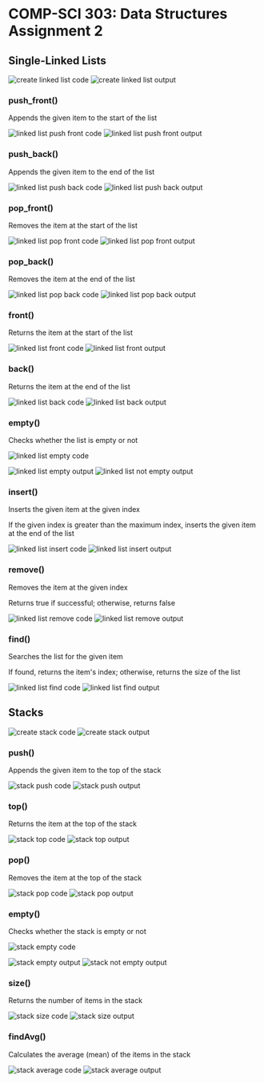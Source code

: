 # COMP-SCI 303: Data Structures Assignment 2

## Single-Linked Lists

![create linked list code](https://github.com/ChristinaLForbes/CS303-Assignment-02/assets/143641340/4e2d27f6-0cca-42ce-a40d-32502b0da4a1)
![create linked list output](https://github.com/ChristinaLForbes/CS303-Assignment-02/assets/143641340/af55aa32-8df7-4066-9983-f307a53d2615)

### push_front()

Appends the given item to the start of the list

![linked list push front code](https://github.com/ChristinaLForbes/CS303-Assignment-02/assets/143641340/380281e5-cd52-4fbf-a47d-d6ccf81a30b1)
![linked list push front output](https://github.com/ChristinaLForbes/CS303-Assignment-02/assets/143641340/43528be1-8e93-4973-8cd9-52cb2b3747e5)

### push_back()

Appends the given item to the end of the list

![linked list push back code](https://github.com/ChristinaLForbes/CS303-Assignment-02/assets/143641340/fecf3529-5c9b-4057-84d4-b13ad84702dd)
![linked list push back output](https://github.com/ChristinaLForbes/CS303-Assignment-02/assets/143641340/bfa5ff83-097b-4f71-a24d-d353b69f1f80)

### pop_front()

Removes the item at the start of the list

![linked list pop front code](https://github.com/ChristinaLForbes/CS303-Assignment-02/assets/143641340/e0004742-0a39-4f8c-963e-fc278960ddf7)
![linked list pop front output](https://github.com/ChristinaLForbes/CS303-Assignment-02/assets/143641340/3a2147ab-0faa-4246-b3e6-4c30fffecb20)

### pop_back()

Removes the item at the end of the list

![linked list pop back code](https://github.com/ChristinaLForbes/CS303-Assignment-02/assets/143641340/3f683bf0-1d8f-4a84-941e-c95d2fa14cba)
![linked list pop back output](https://github.com/ChristinaLForbes/CS303-Assignment-02/assets/143641340/2be15d19-0b66-4c0e-a35d-c5c414584bd9)

### front()

Returns the item at the start of the list

![linked list front code](https://github.com/ChristinaLForbes/CS303-Assignment-02/assets/143641340/669effe2-b87d-4ea4-a6f7-4a806c21a370)
![linked list front output](https://github.com/ChristinaLForbes/CS303-Assignment-02/assets/143641340/7ccab82d-bee7-45c4-9b8d-6977d7753e67)

### back()

Returns the item at the end of the list

![linked list back code](https://github.com/ChristinaLForbes/CS303-Assignment-02/assets/143641340/cfa6c7ed-8f9b-4868-aca6-58e7c622d7b7)
![linked list back output](https://github.com/ChristinaLForbes/CS303-Assignment-02/assets/143641340/bc5da869-49a7-4770-a568-70dcbd1cf83e)

### empty()

Checks whether the list is empty or not

![linked list empty code](https://github.com/ChristinaLForbes/CS303-Assignment-02/assets/143641340/9ebc61bc-2aae-4d05-8e82-14491333d45a)

![linked list empty output](https://github.com/ChristinaLForbes/CS303-Assignment-02/assets/143641340/bd94bb9f-44eb-4a93-bc05-46d58a8a5afa)
![linked list not empty output](https://github.com/ChristinaLForbes/CS303-Assignment-02/assets/143641340/be6d48f9-103b-4547-9af2-2d6c1ce3ab97)

### insert()

Inserts the given item at the given index

If the given index is greater than the maximum index, inserts the given item at the end of the list

![linked list insert code](https://github.com/ChristinaLForbes/CS303-Assignment-02/assets/143641340/63873749-e02a-4651-a8f0-562e269d9bea)
![linked list insert output](https://github.com/ChristinaLForbes/CS303-Assignment-02/assets/143641340/06fe5df4-18f2-47a5-b8a2-1ef09170d174)

### remove()

Removes the item at the given index

Returns true if successful; otherwise, returns false

![linked list remove code](https://github.com/ChristinaLForbes/CS303-Assignment-02/assets/143641340/6e0f05d1-cac6-49ca-b002-a535fd50e577)
![linked list remove output](https://github.com/ChristinaLForbes/CS303-Assignment-02/assets/143641340/bb3f4597-9aa7-46f0-b2ec-f4783b3e0d5d)

### find()

Searches the list for the given item

If found, returns the item's index; otherwise, returns the size of the list

![linked list find code](https://github.com/ChristinaLForbes/CS303-Assignment-02/assets/143641340/5da9d98c-4f3f-4a54-966c-332087750ead)
![linked list find output](https://github.com/ChristinaLForbes/CS303-Assignment-02/assets/143641340/27079d71-e130-4bd4-9c63-e92a2091948b)

## Stacks

![create stack code](https://github.com/ChristinaLForbes/CS303-Assignment-02/assets/143641340/66d9aaf7-1500-4e3f-b108-dfea1e72eba9)
![create stack output](https://github.com/ChristinaLForbes/CS303-Assignment-02/assets/143641340/6e090470-6ec1-4bd6-9350-a628e3d53f06)

### push()

Appends the given item to the top of the stack

![stack push code](https://github.com/ChristinaLForbes/CS303-Assignment-02/assets/143641340/a9a92424-13b0-4bd6-ac00-4887c5ff7b18)
![stack push output](https://github.com/ChristinaLForbes/CS303-Assignment-02/assets/143641340/e32ba46a-d069-4805-9b96-dd1024e8ed6a)

### top()

Returns the item at the top of the stack

![stack top code](https://github.com/ChristinaLForbes/CS303-Assignment-02/assets/143641340/14766e4a-ae76-476f-8dfe-0bbe56413ed4)
![stack top output](https://github.com/ChristinaLForbes/CS303-Assignment-02/assets/143641340/e6a75162-7b02-47cd-a108-224c6e7c8aaf)

### pop()

Removes the item at the top of the stack

![stack pop code](https://github.com/ChristinaLForbes/CS303-Assignment-02/assets/143641340/8715d023-d76c-4026-bbbe-c133e8a15ee0)
![stack pop output](https://github.com/ChristinaLForbes/CS303-Assignment-02/assets/143641340/afbd3585-420b-4226-beef-43eb9606aae8)

### empty()

Checks whether the stack is empty or not

![stack empty code](https://github.com/ChristinaLForbes/CS303-Assignment-02/assets/143641340/bf849d12-b421-4f88-8765-c7b0ae662b43)

![stack empty output](https://github.com/ChristinaLForbes/CS303-Assignment-02/assets/143641340/eb387cb7-5618-4634-a7dd-20582ab17beb)
![stack not empty output](https://github.com/ChristinaLForbes/CS303-Assignment-02/assets/143641340/a90bccc5-f046-4fb8-b9c9-957e90248105)

### size()

Returns the number of items in the stack

![stack size code](https://github.com/ChristinaLForbes/CS303-Assignment-02/assets/143641340/ff39b76e-1101-4595-8668-43a9c6b6e7f4)
![stack size output](https://github.com/ChristinaLForbes/CS303-Assignment-02/assets/143641340/d30a796a-5208-4c54-b9a4-18b657bbbf9c)

### findAvg()

Calculates the average (mean) of the items in the stack

![stack average code](https://github.com/ChristinaLForbes/CS303-Assignment-02/assets/143641340/fcbcd642-8486-4608-b3e9-08822fe18246)
![stack average output](https://github.com/ChristinaLForbes/CS303-Assignment-02/assets/143641340/af8104db-f2d5-4d4e-a16f-86e136182da0)
